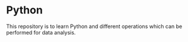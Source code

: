 # Python
 This repository is to learn Python and different operations which can be performed for data analysis.


